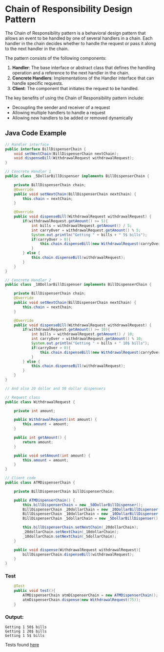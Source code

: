 # Chain of Responsibility Design Pattern

The Chain of Responsibility pattern is a behavioral design pattern that allows an event to be handled by one of several handlers in a chain. Each handler in the chain decides whether to handle the request or pass it along to the next handler in the chain.

The pattern consists of the following components:

1. **Handler**: The base interface or abstract class that defines the handling operation and a reference to the next handler in the chain.
2. **Concrete Handlers**: Implementations of the Handler interface that can handle specific requests.
3. **Client**: The component that initiates the request to be handled.

The key benefits of using the Chain of Responsibility pattern include:

- Decoupling the sender and receiver of a request
- Allowing multiple handlers to handle a request
- Allowing new handlers to be added or removed dynamically

## Java Code Example

```java
// Handler interface
public interface BillDispenserChain {
    void setNextChain(BillDispenserChain nextChain);
    void dispenseBill(WithdrawalRequest withdrawalRequest);
}

// Concrete Handler 1
public class _5DollarBillDispenser implements BillDispenserChain {

    private BillDispenserChain chain;
    @Override
    public void setNextChain(BillDispenserChain nextChain) {
        this.chain = nextChain;
    }

    @Override
    public void dispenseBill(WithdrawalRequest withdrawalRequest) {
        if(withdrawalRequest.getAmount() >= 5){
            int bills = withdrawalRequest.getAmount() / 5;
            int carryOver = withdrawalRequest.getAmount() % 5;
            System.out.println("Getting " + bills + " 5$ bills");
            if(carryOver > 0){
                this.chain.dispenseBill(new WithdrawalRequest(carryOver));
            }
        } else {
            this.chain.dispenseBill(withdrawalRequest);
        }
    }
}

// Concrete Handler 2
public class _10DollarBillDispenser implements BillDispenserChain {

    private BillDispenserChain chain;
    @Override
    public void setNextChain(BillDispenserChain nextChain) {
        this.chain = nextChain;
    }

    @Override
    public void dispenseBill(WithdrawalRequest withdrawalRequest) {
        if(withdrawalRequest.getAmount() >= 10){
            int bills = withdrawalRequest.getAmount() / 10;
            int carryOver = withdrawalRequest.getAmount() % 10;
            System.out.println("Getting " + bills + " 10$ bills");
            if(carryOver > 0){
                this.chain.dispenseBill(new WithdrawalRequest(carryOver));
            }
        } else {
            this.chain.dispenseBill(withdrawalRequest);
        }
    }
}

// And also 20 dollar and 50 dollar dispensers

// Request class
public class WithdrawalRequest {

    private int amount;

    public WithdrawalRequest(int amount) {
        this.amount = amount;
    }

    public int getAmount() {
        return amount;
    }

    public void setAmount(int amount) {
        this.amount = amount;
    }
}

// Client code
public class ATMDispenserChain {

    private BillDispenserChain billDispenserChain;

    public ATMDispenserChain() {
        this.billDispenserChain = new _50DollarBillDispenser();
        BillDispenserChain _20dollarChain = new _20DollarBillDispenser();
        BillDispenserChain _10dollarChain = new _10DollarBillDispenser();
        BillDispenserChain _5dollarChain = new _5DollarBillDispenser();

        this.billDispenserChain.setNextChain(_20dollarChain);
        _20dollarChain.setNextChain(_10dollarChain);
        _10dollarChain.setNextChain(_5dollarChain);
    }

    public void dispense(WithdrawalRequest withdrawalRequest){
        billDispenserChain.dispenseBill(withdrawalRequest);
    }
}
```

### Test
```java
    @Test
    public void test(){
        ATMDispenserChain atmDispenserChain = new ATMDispenserChain();
        atmDispenserChain.dispense(new WithdrawalRequest(75));
    }
```
### Output:
```
Getting 1 50$ bills
Getting 1 20$ bills
Getting 1 5$ bills
```

Tests found [here](../../../../../src/test/java/behavioral/chain/of/responsibility)